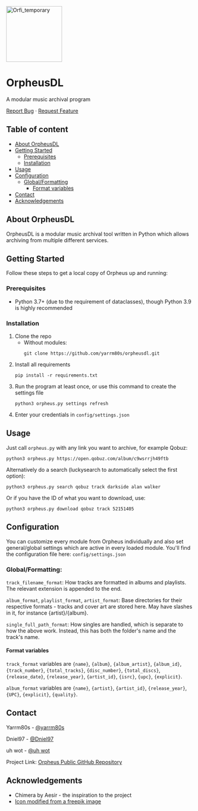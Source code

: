 <!-- PROJECT INTRO -->

<img src='https://svgshare.com/i/__W.svg' title='Orfi_temporary' height="150">

OrpheusDL
=========

A modular music archival program

[Report Bug](https://github.com/yarrm80s/orpheusdl/issues)
·
[Request Feature](https://github.com/yarrm80s/orpheusdl/issues)


## Table of content

- [About OrpheusDL](#about-orpheusdl)
- [Getting Started](#getting-started)
    - [Prerequisites](#prerequisites)
    - [Installation](#installation)
- [Usage](#usage)
- [Configuration](#configuration)
    - [Global/Formatting](#globalformatting)
        - [Format variables](#format-variables)
- [Contact](#contact)
- [Acknowledgements](#acknowledgements)



<!-- ABOUT ORPHEUS -->
## About OrpheusDL

OrpheusDL is a modular music archival tool written in Python which allows archiving from multiple different services.


<!-- GETTING STARTED -->
## Getting Started

Follow these steps to get a local copy of Orpheus up and running:

### Prerequisites

* Python 3.7+ (due to the requirement of dataclasses), though Python 3.9 is highly recommended

### Installation

1. Clone the repo 
   * Without modules:
      ```shell
      git clone https://github.com/yarrm80s/orpheusdl.git
      ```
2. Install all requirements
   ```shell
   pip install -r requirements.txt
   ```
3. Run the program at least once, or use this command to create the settings file
   ```shell
   python3 orpheus.py settings refresh
   ```
4. Enter your credentials in `config/settings.json`

<!-- USAGE EXAMPLES -->
## Usage

Just call `orpheus.py` with any link you want to archive, for example Qobuz:
```shell
python3 orpheus.py https://open.qobuz.com/album/c9wsrrjh49ftb
```

Alternatively do a search (luckysearch to automatically select the first option):
```shell
python3 orpheus.py search qobuz track darkside alan walker
```

Or if you have the ID of what you want to download, use:
```shell
python3 orpheus.py download qobuz track 52151405
```

<!-- CONFIGURATION -->
## Configuration

You can customize every module from Orpheus individually and also set general/global settings which are active in every
loaded module. You'll find the configuration file here: `config/settings.json`

### Global/Formatting:

`track_filename_format`: How tracks are formatted in albums and playlists. The relevant extension is appended to the end.

`album_format`, `playlist_format`, `artist_format`: Base directories for their respective formats - tracks and cover art are stored here. May have slashes in it,
for instance {artist}/{album}.

`single_full_path_format`: How singles are handled, which is separate to how the above work. Instead, this has both the folder's name and the track's name.

#### Format variables

`track_format` variables are `{name}`, `{album}`, `{album_artist}`, `{album_id}`, `{track_number}`,
`{total_tracks}`, `{disc_number}`, `{total_discs}`, `{release_date}`, `{release_year}`, `{artist_id}`, `{isrc}`,
`{upc}`, `{explicit}`.

`album_format` variables are `{name}`, `{artist}`, `{artist_id}`, `{release_year}`, `{UPC}`, `{explicit}`, `{quality}`.

<!-- Contact -->
## Contact

Yarrm80s - [@yarrm80s](https://github.com/yarrm80s)

Dniel97 - [@Dniel97](https://github.com/Dniel97)

uh wot - [@uh wot](https://github.com/uhwot)

Project Link: [Orpheus Public GitHub Repository](https://github.com/yarrm80s/orpheusdl)

<!-- ACKNOWLEDGEMENTS -->
## Acknowledgements
* Chimera by Aesir - the inspiration to the project
* [Icon modified from a freepik image](https://www.freepik.com/)
